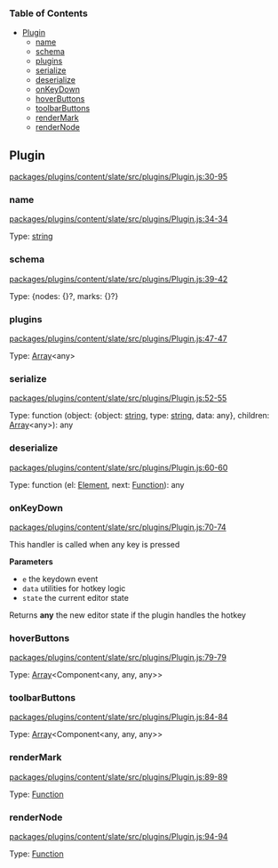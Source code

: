<!-- Generated by documentation.js. Update this documentation by updating the source code. -->

### Table of Contents

-   [Plugin][1]
    -   [name][2]
    -   [schema][3]
    -   [plugins][4]
    -   [serialize][5]
    -   [deserialize][6]
    -   [onKeyDown][7]
    -   [hoverButtons][8]
    -   [toolbarButtons][9]
    -   [renderMark][10]
    -   [renderNode][11]

## Plugin

[packages/plugins/content/slate/src/plugins/Plugin.js:30-95][12]

### name

[packages/plugins/content/slate/src/plugins/Plugin.js:34-34][13]

Type: [string][14]

### schema

[packages/plugins/content/slate/src/plugins/Plugin.js:39-42][15]

Type: {nodes: {}?, marks: {}?}

### plugins

[packages/plugins/content/slate/src/plugins/Plugin.js:47-47][16]

Type: [Array][17]&lt;any>

### serialize

[packages/plugins/content/slate/src/plugins/Plugin.js:52-55][18]

Type: function (object: {object: [string][14], type: [string][14], data: any}, children: [Array][17]&lt;any>): any

### deserialize

[packages/plugins/content/slate/src/plugins/Plugin.js:60-60][19]

Type: function (el: [Element][20], next: [Function][21]): any

### onKeyDown

[packages/plugins/content/slate/src/plugins/Plugin.js:70-74][22]

This handler is called when any key is pressed

**Parameters**

-   `e`  the keydown event
-   `data`  utilities for hotkey logic
-   `state`  the current editor state

Returns **any** the new editor state if the plugin handles the hotkey

### hoverButtons

[packages/plugins/content/slate/src/plugins/Plugin.js:79-79][23]

Type: [Array][17]&lt;Component&lt;any, any, any>>

### toolbarButtons

[packages/plugins/content/slate/src/plugins/Plugin.js:84-84][24]

Type: [Array][17]&lt;Component&lt;any, any, any>>

### renderMark

[packages/plugins/content/slate/src/plugins/Plugin.js:89-89][25]

Type: [Function][21]

### renderNode

[packages/plugins/content/slate/src/plugins/Plugin.js:94-94][26]

Type: [Function][21]

[1]: #plugin

[2]: #name

[3]: #schema

[4]: #plugins

[5]: #serialize

[6]: #deserialize

[7]: #onkeydown

[8]: #hoverbuttons

[9]: #toolbarbuttons

[10]: #rendermark

[11]: #rendernode

[12]: https://github.com/nolandg/editor/blob/8dae1bf3eecb6c6f28da1c6ee46ee680152b73dc/packages/plugins/content/slate/src/plugins/Plugin.js#L30-L95 "Source code on GitHub"

[13]: https://github.com/nolandg/editor/blob/8dae1bf3eecb6c6f28da1c6ee46ee680152b73dc/packages/plugins/content/slate/src/plugins/Plugin.js#L34-L34 "Source code on GitHub"

[14]: https://developer.mozilla.org/docs/Web/JavaScript/Reference/Global_Objects/String

[15]: https://github.com/nolandg/editor/blob/8dae1bf3eecb6c6f28da1c6ee46ee680152b73dc/packages/plugins/content/slate/src/plugins/Plugin.js#L39-L42 "Source code on GitHub"

[16]: https://github.com/nolandg/editor/blob/8dae1bf3eecb6c6f28da1c6ee46ee680152b73dc/packages/plugins/content/slate/src/plugins/Plugin.js#L47-L47 "Source code on GitHub"

[17]: https://developer.mozilla.org/docs/Web/JavaScript/Reference/Global_Objects/Array

[18]: https://github.com/nolandg/editor/blob/8dae1bf3eecb6c6f28da1c6ee46ee680152b73dc/packages/plugins/content/slate/src/plugins/Plugin.js#L52-L55 "Source code on GitHub"

[19]: https://github.com/nolandg/editor/blob/8dae1bf3eecb6c6f28da1c6ee46ee680152b73dc/packages/plugins/content/slate/src/plugins/Plugin.js#L60-L60 "Source code on GitHub"

[20]: https://developer.mozilla.org/docs/Web/API/Element

[21]: https://developer.mozilla.org/docs/Web/JavaScript/Reference/Statements/function

[22]: https://github.com/nolandg/editor/blob/8dae1bf3eecb6c6f28da1c6ee46ee680152b73dc/packages/plugins/content/slate/src/plugins/Plugin.js#L70-L74 "Source code on GitHub"

[23]: https://github.com/nolandg/editor/blob/8dae1bf3eecb6c6f28da1c6ee46ee680152b73dc/packages/plugins/content/slate/src/plugins/Plugin.js#L79-L79 "Source code on GitHub"

[24]: https://github.com/nolandg/editor/blob/8dae1bf3eecb6c6f28da1c6ee46ee680152b73dc/packages/plugins/content/slate/src/plugins/Plugin.js#L84-L84 "Source code on GitHub"

[25]: https://github.com/nolandg/editor/blob/8dae1bf3eecb6c6f28da1c6ee46ee680152b73dc/packages/plugins/content/slate/src/plugins/Plugin.js#L89-L89 "Source code on GitHub"

[26]: https://github.com/nolandg/editor/blob/8dae1bf3eecb6c6f28da1c6ee46ee680152b73dc/packages/plugins/content/slate/src/plugins/Plugin.js#L94-L94 "Source code on GitHub"
